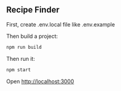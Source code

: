## Recipe Finder 

First, create .env.local file like .env.example

Then build a project:

```bash
npm run build
```

Then run it:

```bash
npm start 
```

Open [http://localhost:3000](http://localhost:3000) 
